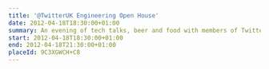 ```yaml
---
title: '@TwitterUK Engineering Open House'
date: 2012-04-18T18:30:00+01:00
summary: An evening of tech talks, beer and food with members of Twitter’s US- and London-based engineering teams.
start: 2012-04-18T18:30:00+01:00
end: 2012-04-18T21:30:00+01:00
placeId: 9C3XGWCH+C8
---
```

